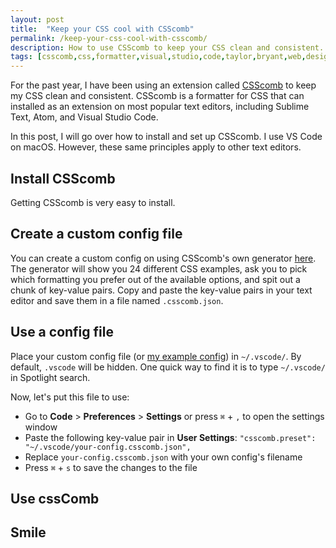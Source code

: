 ```yaml
---
layout: post
title:  "Keep your CSS cool with CSScomb"
permalink: /keep-your-css-cool-with-csscomb/
description: How to use CSScomb to keep your CSS clean and consistent.
tags: [csscomb,css,formatter,visual,studio,code,taylor,bryant,web,design,memphis]
---
```


For the past year, I have been using an extension called [CSScomb](http://csscomb.com/) to keep my CSS clean and consistent. CSScomb is a formatter for CSS that can installed as an extension on most popular text editors, including Sublime Text, Atom, and Visual Studio Code.

In this post, I will go over how to install and set up CSScomb. I use VS Code on macOS. However, these same principles apply to other text editors.

## Install CSScomb
Getting CSScomb is very easy to install. 

## Create a custom config file
You can create a custom config on using CSScomb's own generator [here](http://csscomb.com/config). The generator will show you 24 different CSS examples, ask you to pick which formatting you prefer out of the available options, and spit out a chunk of key-value pairs. Copy and paste the key-value pairs in your text editor and save them in a file named `.csscomb.json`.

## Use a config file
Place your custom config file (or [my example config](https://gist.github.com/taylorbryant/1041b80df41a942835942d8351eabb3d)) in `~/.vscode/`. By default, `.vscode` will be hidden. One quick way to find it is to type `~/.vscode/` in Spotlight search.

Now, let's put this file to use:
* Go to **Code** > **Preferences** > **Settings** or press `⌘` + `,` to open the settings window
* Paste the following key-value pair in **User Settings**: `"csscomb.preset": "~/.vscode/your-config.csscomb.json",`
* Replace `your-config.csscomb.json` with your own config's filename
* Press `⌘` + `s` to save the changes to the file


## Use cssComb

## Smile
